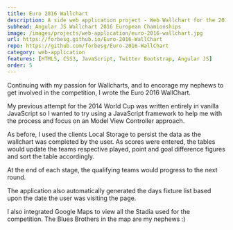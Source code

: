```yaml
---
title: Euro 2016 Wallchart
description: A side web application project - Web Wallchart for the 2016 European Chamionships
subhead: Angular JS Wallchart 2016 European Chamionships
image: /images/projects/web-application/euro-2016-wallchart.jpg
url: https://forbesg.github.io/Euro-2016-WallChart
repo: https://github.com/forbesg/Euro-2016-WallChart
category: web-application
features: [HTML5, CSS3, JavaScript, Twitter Bootstrap, Angular JS]
order: 5
---
```


Continuing with my passion for Wallcharts, and to encorage my nephews to get involved
in the competition, I wrote the Euro 2016 WallChart.

My previous attempt for the 2014 World Cup was written entirely in vanilla JavaScript
so I wanted to try using a JavaScript framework to help me with the process and
focus on an Model View Controller approach.

As before, I used the clients Local Storage to persist the data as the wallchart was completed
by the user. As scores were entered, the tables would update the teams respective
played, point and goal difference figures and sort the table accordingly.

At the end of each stage, the qualifying teams would progress to the next round.

The application also automatically generated the days fixture list based upon the
date the user was visiting the page.

I also integrated Google Maps to view all the Stadia used for the competition. The
Blues Brothers in the map are my nephews :)
